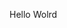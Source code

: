 Hello Wolrd


















































































































































































































































































































































































